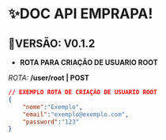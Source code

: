 # ✨DOC API EMPRAPA!
## 📣VERSÃO: V0.1.2
- **ROTA PARA CRIAÇÃO DE USUARIO ROOT**

*ROTA:* **/user/root | POST**
```json 
// EXEMPLO ROTA DE CRIAÇÃO DE USUARIO ROOT
{
    "nome":"Exemplo",
    "email":"exemplo@exemplo.com",
    "password":"123"
}
```